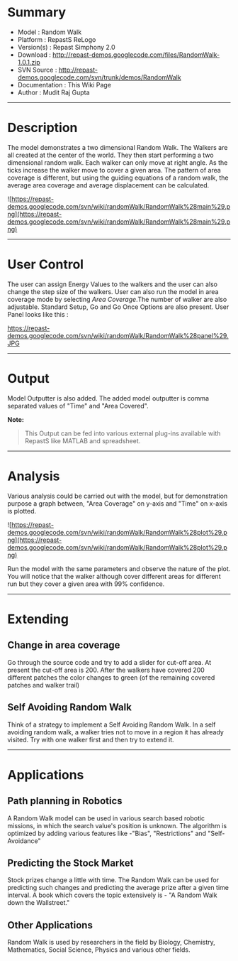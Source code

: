 # Summary #

  * Model        : Random Walk
  * Platform     : RepastS ReLogo
  * Version(s)	: Repast Simphony 2.0
  * Download     : http://repast-demos.googlecode.com/files/RandomWalk-1.0.1.zip
  * SVN Source  : http://repast-demos.googlecode.com/svn/trunk/demos/RandomWalk
  * Documentation : This Wiki Page
  * Author       : Mudit Raj Gupta


---


# Description #

The model demonstrates a two dimensional Random Walk.
The Walkers are all created at the center of the world. They then start performing a two dimensional random walk. Each walker can only move at right angle. As the ticks increase the walker move to cover a given area. The pattern of area coverage is different, but using the guiding equations of a random walk, the average area coverage and average displacement can be calculated.

![https://repast-demos.googlecode.com/svn/wiki/randomWalk/RandomWalk%28main%29.png](https://repast-demos.googlecode.com/svn/wiki/randomWalk/RandomWalk%28main%29.png)


---


# User Control #

The user can assign Energy Values to the walkers and the user can also change the step size of the walkers. User can also run the model in area coverage mode by selecting _Area Coverage_.The number of walker are also adjustable. Standard Setup, Go and Go Once Options are also present. User Panel looks like this :

https://repast-demos.googlecode.com/svn/wiki/randomWalk/RandomWalk%28panel%29.JPG



---


# Output #

Model Outputter is also added. The added model outputter is comma separated values of "Time" and "Area Covered".

**Note:**

> This Output can be fed into various external plug-ins available with RepastS like MATLAB and spreadsheet.


---


# Analysis #

Various analysis could be carried out with the model, but for demonstration purpose a graph between, "Area Coverage" on y-axis and "Time" on x-axis is plotted.

![https://repast-demos.googlecode.com/svn/wiki/randomWalk/RandomWalk%28plot%29.png](https://repast-demos.googlecode.com/svn/wiki/randomWalk/RandomWalk%28plot%29.png)

Run the model with the same parameters and observe the nature of the plot. You will notice that the walker although cover different areas for different run but they cover a given area with 99% confidence.


---


# Extending #

## Change in area coverage ##

Go through the source code and try to add a slider for cut-off area. At present the cut-off area is 200. After the walkers have covered 200 different patches the color changes to green (of the remaining covered patches and walker trail)

## Self Avoiding Random Walk ##

Think of a strategy to implement a Self Avoiding Random Walk. In a self avoiding random walk, a walker tries not to move in a region it has already visited. Try with one walker first and then try to extend it.

---


# Applications #

## Path planning in Robotics ##

A Random Walk model can be used in various search based robotic missions, in which the search value's position is unknown. The algorithm is optimized by adding various features like -"Bias", "Restrictions" and "Self-Avoidance"

## Predicting the Stock Market ##

Stock prizes change a little with time. The Random Walk can be used for predicting such changes and predicting the average prize after a given time interval. A book which covers the topic extensively is - "A Random Walk down the Wallstreet."

## Other Applications ##

Random Walk is used by researchers in the field by Biology, Chemistry, Mathematics, Social Science, Physics and various other fields.